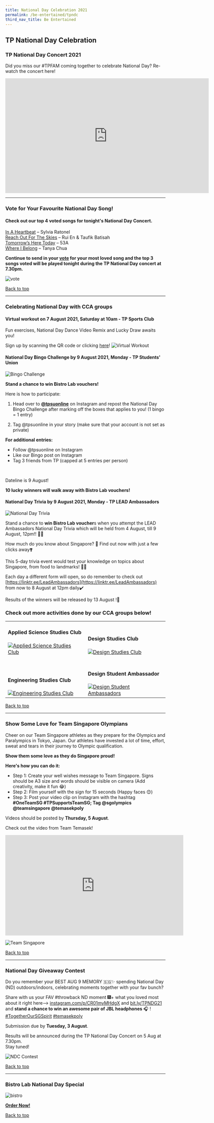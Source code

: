 ```yaml
---
title: National Day Celebration 2021
permalink: /be-entertained/tpndc
third_nav_title: Be Entertained
---
```

## TP National Day Celebration

<h3><a id="tpndc"></a>TP National Day Concert 2021</h3>

Did you miss our #TPFAM coming together to celebrate National Day? Re-watch the concert here!

<div class="bp-youtube">
<iframe src="https://player.vimeo.com/video/578402170?title=0" width="640" height="360" frameborder="0" allow="autoplay; fullscreen; picture-in-picture" allowfullscreen></iframe>
</div>

---
<h3><a id="vote"></a>Vote for Your Favourite National Day Song!</h3>

<h4>Check out our top 4 voted songs for tonight's National Day Concert.</h4>

[In A Heartbeat](https://youtu.be/VIgoiKKa9_E) – Sylvia Ratonel<br>
[Reach Out For The Skies](https://youtu.be/ic3SXtPzeMQ) – Rui En & Taufik Batisah<br>
[Tomorrow’s Here Today](https://youtu.be/rwoJuT76nb8) – 53A<br>
[Where I Belong](https://youtu.be/jUf-5W6AKes) – Tanya Chua


**Continue to send in your [vote](https://www.menti.com/arspjsmhjb) for your most loved song and the top 3 songs voted will be played tonight during the TP National Day concert at 7.30pm.**

![vote](/images/BeEntertained-NDC-vote.jpg)


<a href="#top">Back to top</a>

---
<h3><a id="cca"></a>Celebrating National Day with CCA groups</h3>

<h4>Virtual workout on 7 August 2021, Saturday at 10am - TP Sports Club</h4>

Fun exercises, National Day Dance Video Remix and Lucky Draw awaits you!

 Sign up by scanning the QR code or clicking [here](https://forms.office.com/Pages/ResponsePage.aspx?id=8JupJXKOKkeuUK373w328a342mpfOnpPpjmgibpAV45UMVMxUlNNUUVKSFlZVTdTS0ZEWEhaMzJSVS4u&qrcode=true)!
![Virtual Workout](/images/BeEntertained-NDCTPSC.png)

<h4>National Day Bingo Challenge by 9 August 2021, Monday -  TP Students' Union</h4>
	
![Bingo Challenge](/images/BeEntertained-NDCTPSU1.png)

**Stand a chance to win Bistro Lab vouchers!**

Here is how to participate:
	
1. Head over to **[@tpsuonline](https://www.instagram.com/tpsuonline/)** on Instagram and repost the National Day Bingo Challenge after marking off the boxes that applies to you! (1 bingo = 1 entry)<br>

2. Tag @tpsuonline in your story  (make sure that your account is not set as private)
	
**For additional entries:**

* Follow @tpsuonline on Instagram
* Like our Bingo post on Instagram
* Tag 3 friends from TP (capped at 5 entries per person)
<br>

Dateline is 9 August! 

**10 lucky winners will walk away with Bistro Lab vouchers!**

<h4>National Day Trivia by 9 August 2021, Monday -  TP LEAD Ambassadors</h4>
	
![National Day Trivia](/images/BeEntertained-NDCLEAD1.png)

Stand a chance to **win Bistro Lab voucher**s when you attempt the LEAD Ambassadors National Day Trivia which will be held from 4 August, till 9 August, 12pm!! 🎁🥇

How much do you know about Singapore? 🧐 Find out now with just a few clicks away❣️

This 5-day trivia event would test your knowledge on topics about Singapore, from food to landmarks! 🌈🚂

Each day a different form will open, so do remember to check out [https://linktr.ee/LeadAmbassadors](https://linktr.ee/LeadAmbassadors) from now to 8 August at 12pm daily✔️

Results of the winners will be released by 13 August !👀


<h3>Check out more activities done by our CCA groups below!</h3>
<div>
    <table>
        <tr>
             <td style="width:49%; vertical-align:bottom; border:none"><h4>Applied Science Studies Club</h4>
                <a href="{{site.baseurl}}/p10/ascsc/#ascNDC">
                    <image src="{{site.baseurl}}/images/CCA_ascsc.jpg" style="display:block;margin-left:auto;margin-right:auto;" alt="Applied Science Studies Club">
                    </image>
                </a>
            </td>
           <td style="width:49%; vertical-align:bottom; border:none"><br><h4>Design Studies Club</h4>
                <a href="{{site.baseurl}}/p10/dsc/#dscNDC">
                    <image src="{{site.baseurl}}/images/CCA_dsc.jpg" style="display:block;margin-left:auto;margin-right:auto;" alt="Design Studies Club">
                    </image>
                </a>
            </td>
			</tr>
			<tr>
            <td style="width:49%; vertical-align:bottom; border:none"><br><h4>Engineering Studies Club</h4>
                <a href="{{site.baseurl}}/p10/esc/#engNDC">
                    <image src="{{site.baseurl}}/images/CCA_esc.jpg" style="display:block;margin-left:auto;margin-right:auto;" alt="Engineering Studies Club">
                    </image>
                </a>
            </td>
            <td style="width:49%; vertical-align:bottom; border:none"><br><h4>Design Student Ambassador</h4>
               <a href="{{site.baseurl}}/interest_groups/design_ambassadors/#dsaNDC">
                    <image src="{{site.baseurl}}/images/CCA_design_ambassadors.jpg" style="display:block;margin-left:auto;margin-right:auto;" alt="Design Student Ambassadors">
                    </image>
                </a>
            </td>
             </tr>
    </table>
</div>

<a href="#top">Back to top</a>

---
<h3><a id="olympics"></a>Show Some Love for Team Singapore Olympians</h3>

Cheer on our Team Singapore athletes as they prepare for the Olympics and Paralympics in Tokyo, Japan. Our athletes have invested a lot of time, effort, sweat and tears in their journey to Olympic qualification. 

**Show them some love as they do Singapore proud!**
 
**Here's how you can do it:**

* Step 1: Create your well wishes message to Team Singapore. Signs should be A3 size and words should be visible on camera (Add creativity, make it fun 😂)  
* Step 2: Film yourself with the sign for 15 seconds (Happy faces 😊)  
* Step 3: Post your video clip on Instagram with the hashtag **#OneTeamSG #TPSupportsTeamSG; Tag @sgolympics @teamsingapore @temasekpoly**
 
Videos should be posted by **Thursday, 5 August**.

Check out the video from Team Temasek! 
<div class="bp-youtube">

<iframe width="560" height="315" src="https://www.youtube.com/embed/6h4Quz-gk6g" title="YouTube video player" frameborder="0" allow="accelerometer; autoplay; clipboard-write; encrypted-media; gyroscope; picture-in-picture" allowfullscreen></iframe>

</div>

![Team Singapore](/images/BeEntertained-NDC-Olympic1.jpg)

<a href="#top">Back to top</a>

---
<h3><a id="contest"></a>National Day Giveaway Contest</h3>

Do you remember your BEST AUG 9 MEMORY 🇸🇬✨ spending National Day (ND) outdoors/indoors, celebrating moments together with your fav bunch?

Share with us your FAV #throwback ND moment 🎆+ what you loved most about it right here—> [instagram.com/p/CR01myMHdgX](https://www.instagram.com/p/CR01myMHdgX/)  and [bit.ly/TPNDG21](https://forms.office.com/pages/responsepage.aspx?id=8JupJXKOKkeuUK373w328SpPXyip9RNIgWn2YZaGPP9UNERPS05QMDY5TVZFUDQ4R0JBNDlNVDQ4UC4u) and **stand a chance to win an awesome pair of JBL headphones** 🎧 ! [#TogetherOurSGSpirit](https://www.instagram.com/explore/tags/togetheroursgspirit/) [#temasekpoly](https://www.instagram.com/explore/tags/temasekpoly/)
 
Submission due by **Tuesday, 3 August**. 

Results will be announced during the TP National Day Concert on 5 Aug at 7.30pm. <br>
Stay tuned!

![NDC Contest](/images/BeEntertained-NDCcontest.png)

<a href="#top">Back to top</a>


---
<h3><a id="bistro"></a>Bistro Lab National Day Special</h3>

![bistro](/images/BeEntertained-NDCbistro.png)

 [**Order Now!**](https://bistrolabnationalday.questionpro.com/)

<a href="#top">Back to top</a>